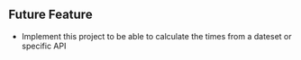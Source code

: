 ## Future Feature 
* Implement this project to be able to calculate the times from a dateset or specific API
